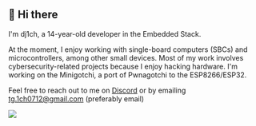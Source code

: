 <h2>👋 Hi there</h2>

<!--
<h3>14 y/o Embedded Stack Developer</h3>
-->

I'm dj1ch, a 14-year-old developer in the Embedded Stack. 

At the moment, I enjoy working with single-board computers (SBCs) and microcontrollers, among other small devices. Most of my work involves cybersecurity-related projects because I enjoy hacking hardware. I'm working on the Minigotchi, a port of Pwnagotchi to the ESP8266/ESP32.

Feel free to reach out to me on [Discord](https://discord.com/users/871252436038320209) or by emailing tg.1ch0712@gmail.com (preferably email)

![](https://komarev.com/ghpvc/?username=dj1ch)
